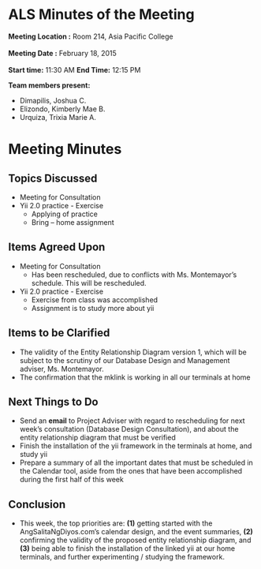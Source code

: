 # ALS Minutes of the Meeting #

**Meeting Location :** Room 214, Asia Pacific College <br> <br>
<b>Meeting  Date :</b> February 18, 2015 <br> <br>
<b>Start time:</b> 11:30 AM <b>End Time:</b> 12:15 PM <br>

<b>Team members present:</b>
<ul><li>Dimapilis, Joshua C.<br>
</li><li>Elizondo, Kimberly Mae B.<br>
</li><li>Urquiza, Trixia Marie A.</li></ul>

<h1>Meeting Minutes</h1>

<h2>Topics Discussed</h2>

<ul><li>Meeting for Consultation<br>
</li><li>Yii 2.0 practice - Exercise<br>
<ul><li>Applying of practice<br>
</li><li>Bring – home assignment</li></ul></li></ul>


<h2>Items Agreed Upon</h2>

<ul><li>Meeting for Consultation<br>
<ul><li>Has been rescheduled, due to conflicts with Ms. Montemayor’s schedule. This will be rescheduled.<br>
</li></ul></li><li>Yii 2.0 practice - Exercise<br>
<ul><li>Exercise from class was accomplished<br>
</li><li>Assignment is to study more about yii</li></ul></li></ul>

<h2>Items to be Clarified</h2>

<ul><li>The validity of the Entity Relationship Diagram version 1, which will be subject to the scrutiny of our Database Design and Management adviser, Ms. Montemayor.<br>
</li><li>The confirmation that the mklink is working in all our terminals at home</li></ul>

<h2>Next Things to Do</h2>

<ul><li>Send an <b>email</b> to Project Adviser with regard to rescheduling for next week’s consultation (Database Design Consultation), and about the entity relationship diagram that must be verified<br>
</li><li>Finish the installation of the yii framework in the terminals at home, and study yii<br>
</li><li>Prepare a summary of all the important dates that must be scheduled in the Calendar tool, aside from the ones that have been accomplished during the first half of this week</li></ul>


<h2>Conclusion</h2>

<ul><li>This week, the top priorities are: <b>(1)</b> getting started with the AngSalitaNgDiyos.com’s calendar design, and the event summaries, <b>(2)</b> confirming the validity of the proposed entity relationship diagram, and <b>(3)</b> being able to finish the installation of the linked yii at our home terminals, and further experimenting / studying the framework.